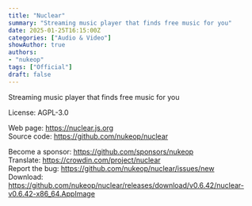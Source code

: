 ```yaml
---
title: "Nuclear"
summary: "Streaming music player that finds free music for you"
date: 2025-01-25T16:15:00Z
categories: ["Audio & Video"]
showAuthor: true
authors:
- "nukeop"
tags: ["Official"]
draft: false
---
```


Streaming music player that finds free music for you

License: AGPL-3.0

Web page: <https://nuclear.js.org>  
Source code: <https://github.com/nukeop/nuclear>

Become a sponsor: <https://github.com/sponsors/nukeop>  
Translate: <https://crowdin.com/project/nuclear>  
Report the bug: <https://github.com/nukeop/nuclear/issues/new>  
Download: <https://github.com/nukeop/nuclear/releases/download/v0.6.42/nuclear-v0.6.42-x86_64.AppImage>
